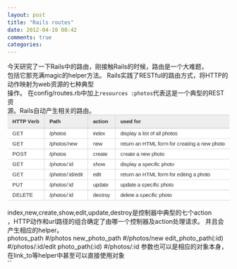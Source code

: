 ```yaml
---
layout: post
title: "Rails routes"
date: 2012-04-10 00:42
comments: true
categories: 
---
```

今天研究了一下Rails中的路由，刚接触Rails的时候，路由是一个大难题，  
包括它那充满magic的helper方法。
Rails实践了RESTful的路由方式，将HTTP的动作映射为web资源的七种典型  
操作。
在config/routes.rb中加上`resources :photos`代表这是一个典型的REST资   
源。Rails自动产生相关的路由。
![自动产生的Routes](images/r1.png)

index,new,create,show,edit,update,destroy是控制器中典型的七个action  
，HTTP动作和url路径的组合确定了由哪一个控制器及action处理请求。 
并且会产生相应的helper。  
	photos_path          #/photos
	new_photo_path       #/photos/new
	edit_photo_path(:id) #/photos/:id/edit
	photo_path(:id)			 #/photos/:id
参数也可以是相应的对象本身，在link_to等helper中甚至可以直接使用对象  
``

